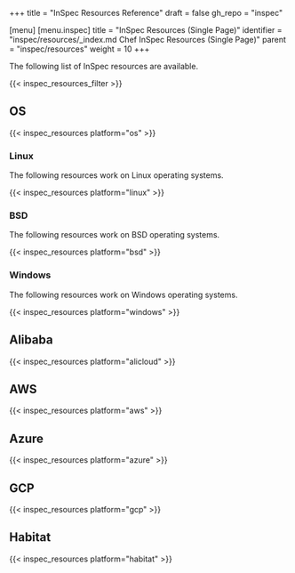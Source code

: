+++
title = "InSpec Resources Reference"
draft = false
gh_repo = "inspec"

[menu]
  [menu.inspec]
    title = "InSpec Resources (Single Page)"
    identifier = "inspec/resources/_index.md Chef InSpec Resources (Single Page)"
    parent = "inspec/resources"
    weight = 10
+++

The following list of InSpec resources are available.

{{< inspec_resources_filter >}}

## OS

{{< inspec_resources platform="os" >}}

### Linux

The following resources work on Linux operating systems.

{{< inspec_resources platform="linux" >}}

### BSD

The following resources work on BSD operating systems.

{{< inspec_resources platform="bsd" >}}

### Windows

The following resources work on Windows operating systems.

{{< inspec_resources platform="windows" >}}

## Alibaba

{{< inspec_resources platform="alicloud" >}}

## AWS

{{< inspec_resources platform="aws" >}}

## Azure

{{< inspec_resources platform="azure" >}}

## GCP

{{< inspec_resources platform="gcp" >}}

## Habitat

{{< inspec_resources platform="habitat" >}}
